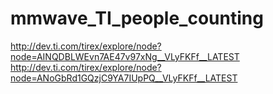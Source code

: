 # mmwave_TI_people_counting
http://dev.ti.com/tirex/explore/node?node=AINQDBLWEvn7AE47v97xNg__VLyFKFf__LATEST<br>
http://dev.ti.com/tirex/explore/node?node=ANoGbRd1GQzjC9YA7IUpPQ__VLyFKFf__LATEST
